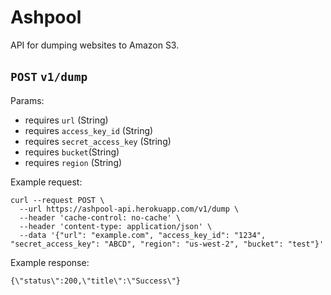 # Ashpool

API for dumping websites to Amazon S3.

## `POST` `v1/dump`

Params:

* requires `url` (String)
* requires `access_key_id` (String)
* requires `secret_access_key` (String)
* requires `bucket`(String)
* requires `region` (String)

Example request:

```
curl --request POST \
  --url https://ashpool-api.herokuapp.com/v1/dump \
  --header 'cache-control: no-cache' \
  --header 'content-type: application/json' \
  --data '{"url": "example.com", "access_key_id": "1234", "secret_access_key": "ABCD", "region": "us-west-2", "bucket": "test"}'
```

Example response:

```
{\"status\":200,\"title\":\"Success\"}
```
